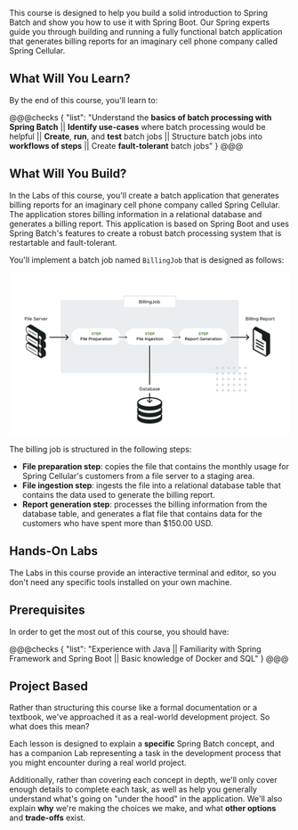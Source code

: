This course is designed to help you build a solid introduction to Spring Batch and show you how to use it with Spring Boot. Our Spring experts guide you through building and running a fully functional batch application that generates billing reports for an imaginary cell phone company called Spring Cellular.

## What Will You Learn?

By the end of this course, you'll learn to:

@@@checks
{
"list": "Understand the **basics of batch processing with Spring Batch** || **Identify use-cases** where batch processing would be helpful || **Create**, **run**, and **test** batch jobs || Structure batch jobs into **workflows of steps** || Create **fault-tolerant** batch jobs"
}
@@@

## What Will You Build?

In the Labs of this course, you'll create a batch application that generates billing reports for an imaginary cell phone company called Spring Cellular. The application stores billing information in a relational database and generates a billing report. This application is based on Spring Boot and uses Spring Batch's features to create a robust batch processing system that is restartable and fault-tolerant.

You'll implement a batch job named `BillingJob` that is designed as follows:

![Billing Job](https://raw.githubusercontent.com/spring-academy/spring-academy-assets/main/courses/course-spring-batch-essentials/intro-lesson-billing-job.svg)

The billing job is structured in the following steps:

- **File preparation step**: copies the file that contains the monthly usage for Spring Cellular's customers from a file server to a staging area.
- **File ingestion step**: ingests the file into a relational database table that contains the data used to generate the billing report.
- **Report generation step**: processes the billing information from the database table, and generates a flat file that contains data for the customers who have spent more than $150.00 USD.

## Hands-On Labs

The Labs in this course provide an interactive terminal and editor, so you don't need any specific tools installed on your own machine.

## Prerequisites

In order to get the most out of this course, you should have:

@@@checks
{
"list": "Experience with Java || Familiarity with Spring Framework and Spring Boot || Basic knowledge of Docker and SQL"
}
@@@

## Project Based

Rather than structuring this course like a formal documentation or a textbook, we've approached it as a real-world development project. So what does this mean?

Each lesson is designed to explain a **specific** Spring Batch concept, and has a companion Lab representing a task in the development process that you might encounter during a real world project.

Additionally, rather than covering each concept in depth, we'll only cover enough details to complete each task, as well as help you generally understand what's going on "under the hood" in the application. We'll also explain **why** we're making the choices we make, and what **other options** and **trade-offs** exist.
